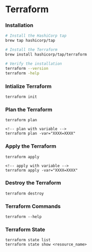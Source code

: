 # Terraform


### Installation

```bash
# Install the HashiCorp tap
brew tap hashicorp/tap

# Install the Terraform
brew install hashicorp/tap/terraform

# Verify the installation
terraform --version
terraform -help
```

### Intialize Terraform
```hcl
terraform init
```

### Plan the Terraform
```hcl
terraform plan

<!-- plan with variable -->
terraform plan -var="XXXX=XXXX"
```

### Apply the Terraform
```hcl
terraform apply

<!-- apply with variable -->
terraform apply -var="XXXX=XXXX"
```

### Destroy the Terraform
```hcl
terraform destroy
```

### Terraform Commands
```hcl
terraform --help
```

### Terraform State
```hcl
terraform state list
terraform state show <resource_name>
```